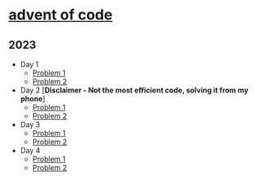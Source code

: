 # [advent of code](https://adventofcode.com/)

## 2023

- Day 1
  - [Problem 1](src/main/java/com/darshah/adventofcode/p2023/Day1_P1.java)
  - [Problem 2](src/main/java/com/darshah/adventofcode/p2023/Day1_P2.java)
- Day 2 [**Disclaimer - Not the most efficient code, solving it from my phone**]
  - [Problem 1](src/main/java/com/darshah/adventofcode/p2023/Day2_P1.java)
  - [Problem 2](src/main/java/com/darshah/adventofcode/p2023/Day2_P2.java)
- Day 3
  - [Problem 1](src/main/java/com/darshah/adventofcode/p2023/Day3_P1.java)
  - [Problem 2](src/main/java/com/darshah/adventofcode/p2023/Day3_P2.java)
- Day 4
  - [Problem 1](src/main/java/com/darshah/adventofcode/p2023/Day4_P1.java)
  - [Problem 2](src/main/java/com/darshah/adventofcode/p2023/Day4_P2.java)
